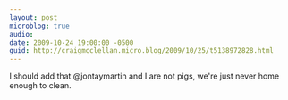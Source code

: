 ```yaml
---
layout: post
microblog: true
audio: 
date: 2009-10-24 19:00:00 -0500
guid: http://craigmcclellan.micro.blog/2009/10/25/t5138972828.html
---
```

I should add that @jontaymartin and I are not pigs, we're just never home enough to clean.
